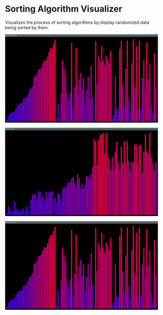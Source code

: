 # Sorting Algorithm Visualizer
Visualizes the process of sorting algorithms by display randomized data being sorted by them.

![Image of insertion sort](screenshots/insertion_sort.png)

![Image of quick sort](screenshots/quick_sort.png)

![Image of bubble sort](screenshots/insertion_sort.png)